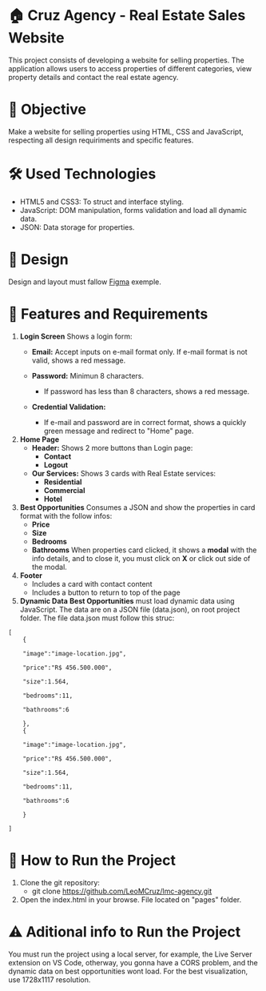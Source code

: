 # :house: Cruz Agency - Real Estate Sales Website
This project consists of developing a website for selling properties. The application allows users to access properties of different categories, view property details and contact the real estate agency.

# :dart: Objective
Make a website for selling properties using HTML, CSS and JavaScript, respecting all design requiriments and specific features. 

# :hammer_and_wrench: Used Technologies
- HTML5 and CSS3: To struct and interface styling.
- JavaScript: DOM manipulation, forms validation and load all dynamic data.
- JSON: Data storage for properties.
#  🎨 Design
Design and layout must fallow [Figma](https://www.figma.com/design/DcN3r94ztepdaXn5ImudiV/Compass-UOL---PB-OUT24---Desafio-I?node-id=1-2&t=0tv36jX3JqGTl1oW-0) exemple.

# :bookmark_tabs: Features and Requirements
1.  **Login Screen**
Shows a login form:
	+ **Email:** Accept inputs on e-mail format only.
		 If e-mail format is not valid, shows a red message.
	+ **Password:** Minimun 8 characters.
		+ If password has less than 8 characters, shows a red message.

	+ **Credential Validation:**
		+ If e-mail and password are in correct format, shows a quickly green message
		  and redirect to "Home" page.
2. **Home Page**
	+ **Header:** Shows 2 more buttons than Login page:
		+ **Contact**
		+ **Logout**
	+ **Our Services:** Shows 3 cards with Real Estate services:
		+ **Residential**
		+  **Commercial**
		+  **Hotel**
3. **Best Opportunities**
Consumes a JSON and show the properties in card format with the follow infos:
	+ **Price**
	+  **Size**
	+  **Bedrooms**
	+  **Bathrooms**
When properties card clicked, it shows a **modal** with the info details, and to close it, you must click on **X** or click out side of the modal.
4. **Footer**
	+ Includes a card with contact content
	+ Includes a button to return to top of the page
5. **Dynamic Data**
	**Best Opportunities** must load dynamic data using JavaScript. The data are on a JSON file (data.json), on root project folder.
	The file data.json must follow this struc: 
````
[
	{

	"image":"image-location.jpg",

	"price":"R$ 456.500.000",

	"size":1.564,

	"bedrooms":11,

	"bathrooms":6

	},
	{

	"image":"image-location.jpg",

	"price":"R$ 456.500.000",

	"size":1.564,

	"bedrooms":11,

	"bathrooms":6

	}

]
````
# :rocket: How to Run the Project
1. Clone the git repository:
	+ git clone https://github.com/LeoMCruz/lmc-agency.git
2. Open the index.html in your browse. File located on "pages" folder.

# :warning: Aditional info to Run the Project
You must run the project using a local server, for example, the Live Server extension on VS Code, otherway, you gonna have a CORS problem, and the dynamic data on best opportunities wont load.
For the best visualization, use 1728x1117 resolution.

